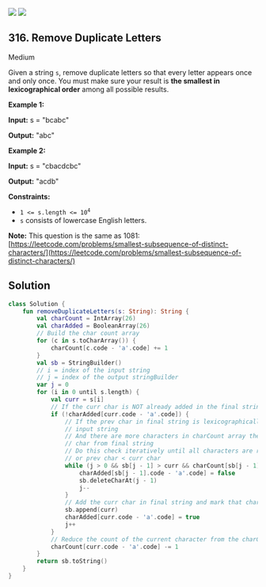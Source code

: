 [![](https://img.shields.io/github/stars/javadev/LeetCode-in-Kotlin?label=Stars&style=flat-square)](https://github.com/javadev/LeetCode-in-Kotlin)
[![](https://img.shields.io/github/forks/javadev/LeetCode-in-Kotlin?label=Fork%20me%20on%20GitHub%20&style=flat-square)](https://github.com/javadev/LeetCode-in-Kotlin/fork)

## 316\. Remove Duplicate Letters

Medium

Given a string `s`, remove duplicate letters so that every letter appears once and only once. You must make sure your result is **the smallest in lexicographical order** among all possible results.

**Example 1:**

**Input:** s = "bcabc"

**Output:** "abc"

**Example 2:**

**Input:** s = "cbacdcbc"

**Output:** "acdb"

**Constraints:**

*   <code>1 <= s.length <= 10<sup>4</sup></code>
*   `s` consists of lowercase English letters.

**Note:** This question is the same as 1081: [https://leetcode.com/problems/smallest-subsequence-of-distinct-characters/](https://leetcode.com/problems/smallest-subsequence-of-distinct-characters/)

## Solution

```kotlin
class Solution {
    fun removeDuplicateLetters(s: String): String {
        val charCount = IntArray(26)
        val charAdded = BooleanArray(26)
        // Build the char count array
        for (c in s.toCharArray()) {
            charCount[c.code - 'a'.code] += 1
        }
        val sb = StringBuilder()
        // i = index of the input string
        // j = index of the output stringBuilder
        var j = 0
        for (i in 0 until s.length) {
            val curr = s[i]
            // If the curr char is NOT already added in the final string
            if (!charAdded[curr.code - 'a'.code]) {
                // If the prev char in final string is lexicographically greater than curr char of
                // input string
                // And there are more characters in charCount array then we can remove this prev
                // char from final string
                // Do this check iteratively until all characters are removed from the final string
                // or prev char < curr char
                while (j > 0 && sb[j - 1] > curr && charCount[sb[j - 1].code - 'a'.code] > 0) {
                    charAdded[sb[j - 1].code - 'a'.code] = false
                    sb.deleteCharAt(j - 1)
                    j--
                }
                // Add the curr char in final string and mark that character as added in the string
                sb.append(curr)
                charAdded[curr.code - 'a'.code] = true
                j++
            }
            // Reduce the count of the current character from the charCount array
            charCount[curr.code - 'a'.code] -= 1
        }
        return sb.toString()
    }
}
```